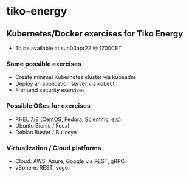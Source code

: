 # tiko-energy

## Kubernetes/Docker exercises for Tiko Energy
- To be available at sun03apr22 @ 1700CET

### Some possible exercises
- Create minimal Kubernetes cluster via kubeadm
- Deploy an application server via kubectl
- Frontend security exercises

### Possible OSes for exercises
- RHEL 7/8 (CentOS, Fedora, Scientific, etc)
- Ubuntu Bionic / Focal
- Debian Buster / Bullseye

### Virtualization / Cloud platforms
- Cloud: AWS, Azure, Google via REST, gRPC.
- vSphere: REST, vcgo.
